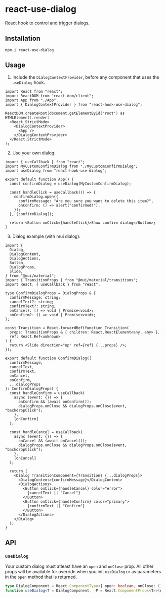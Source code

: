 # react-use-dialog

React hook to control and trigger dialogs.

## Installation

`npm i react-use-dialog`

## Usage

1. Include the `DialogContextProvider`, before any component that uses the `useDialog` hook.

```tsx
import React from "react";
import ReactDOM from "react-dom/client";
import App from "./App";
import { DialogContextProvider } from "react-hook-use-dialog";

ReactDOM.createRoot(document.getElementById("root") as HTMLElement).render(
  <React.StrictMode>
    <DialogContextProvider>
      <App />
    </DialogContextProvider>
  </React.StrictMode>
);
```

2. Use your own dialog.

```tsx
import { useCallback } from "react";
import MyCustomConfirmDialog from "./MyCustomConfirmDialog";
import useDialog from "react-hook-use-dialog";

export default function App() {
  const confirmDialog = useDialog(MyCustomConfirmDialog);

  const handleClick = useCallback(() => {
    confirmDialog.open({
      confirmMessage: "Are you sure you want to delete this item?",
      onConfirm: () => alert("confirmed!"),
    });
  }, [confirmDialog]);

  return <Button onClick={handleClick}>Show confirm dialog</Button>;
}
```

3. Dialog example (with mui dialog):

```tsx
import {
  Dialog,
  DialogContent,
  DialogActions,
  Button,
  DialogProps,
  Slide,
} from "@mui/material";
import { TransitionProps } from "@mui/material/transitions";
import React, { useCallback } from "react";

type ConfirmDialogProps = DialogProps & {
  confirmMessage: string;
  cancelText?: string;
  confirmText?: string;
  onCancel?: () => void | Promise<void>;
  onConfirm?: () => void | Promise<void>;
};

const Transition = React.forwardRef(function Transition(
  props: TransitionProps & { children: React.ReactElement<any, any> },
  ref: React.Ref<unknown>
) {
  return <Slide direction="up" ref={ref} {...props} />;
});

export default function ConfirmDialog({
  confirmMessage,
  cancelText,
  confirmText,
  onCancel,
  onConfirm,
  ...dialogProps
}: ConfirmDialogProps) {
  const handleConfirm = useCallback(
    async (event: {}) => {
      onConfirm && (await onConfirm());
      dialogProps.onClose && dialogProps.onClose(event, "backdropClick");
    },
    [onConfirm]
  );

  const handleCancel = useCallback(
    async (event: {}) => {
      onCancel && (await onCancel());
      dialogProps.onClose && dialogProps.onClose(event, "backdropClick");
    },
    [onCancel]
  );

  return (
    <Dialog TransitionComponent={Transition} {...dialogProps}>
      <DialogContent>{confirmMessage}</DialogContent>
      <DialogActions>
        <Button onClick={handleCancel} color="error">
          {cancelText || "Cancel"}
        </Button>
        <Button onClick={handleConfirm} color="primary">
          {confirmText || "Confirm"}
        </Button>
      </DialogActions>
    </Dialog>
  );
}
```

## API
### `useDialog`
Your custom dialog must atleast have an `open` and `onClose` prop. All other props will be available for override when you init `useDialog` or as parameters in the `open` method that is returned.
```ts
type DialogComponent = React.ComponentType<{ open: boolean, onClose: () => void }>
function useDialog<T = DialogComponent,  P = React.ComponentProps<T>>(dialogComponent: T, dialogProps?: Omit<P, 'open' | 'onClose'>): { open: (dialogProps?: Omit<P, 'open' | 'onClose'> )}
```
